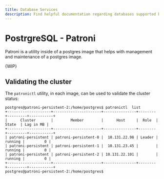 ```yaml
---
title: Database Services
description: Find helpful documentation regarding databases supported by the Platform Services team. 
---
```


# PostrgreSQL - Patroni
Patroni is a utility inside of a postgres image that helps with management and maintenance of a postgres image. 

{WIP}

## Validating the cluster
The `patronictl` utility, in each image, can be used to validate the cluster status: 

```
postgres@patroni-persistent-2:/home/postgres$ patronictl  list
+--------------------+----------------------+---------------+--------+---------+-----------+
|      Cluster       |        Member        |      Host     |  Role  |  State  | Lag in MB |
+--------------------+----------------------+---------------+--------+---------+-----------+
| patroni-persistent | patroni-persistent-0 |  10.131.22.98 | Leader | running |         0 |
| patroni-persistent | patroni-persistent-1 |  10.131.23.45 |        | running |         0 |
| patroni-persistent | patroni-persistent-2 | 10.131.22.101 |        | running |         0 |
+--------------------+----------------------+---------------+--------+---------+-----------+
postgres@patroni-persistent-2:/home/postgres$
```